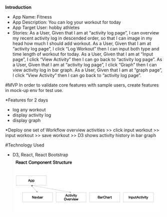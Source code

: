 **Introduction**


- App Name: Fitness
- App Description: You can log your workout for today
- App Target User: hobby athletes
- Stories:
  As a User,
  Given that I am at “activity log page”,
  I can overview my recent activity log in descended order,
  so that I can image in my head how much I should add workout.
  As a User,
  Given that I am at “activity log page”,
  I click “Log Workout” then I can input both type and time length of workout for today.
  As a User,
  Given that I am at “Input page”,
  I click “View Activity” then I can go back to “activity log page”.
  As a User,
  Given that I am at “activity log page”,
  I click “Graph” then I can view activity log in bar graph.
  As a User,
  Given that I am at “graph page”,
  I click “View Activity” then I can go back to “activity log page”.

#MVP
In order to validate core features with sample users,
create features in mock-up env for test use.

\*Features for 2 days

- log any workout
- display activity log
- display graph

\*Deploy one set of Workflow
overview activities >> click input workout >> input workout >> save workout >> D3 shows activity history in bar graph

#Technology Used

- D3, React, React Bootstrap
![React Component Structure](readme/reactComponents.png)
